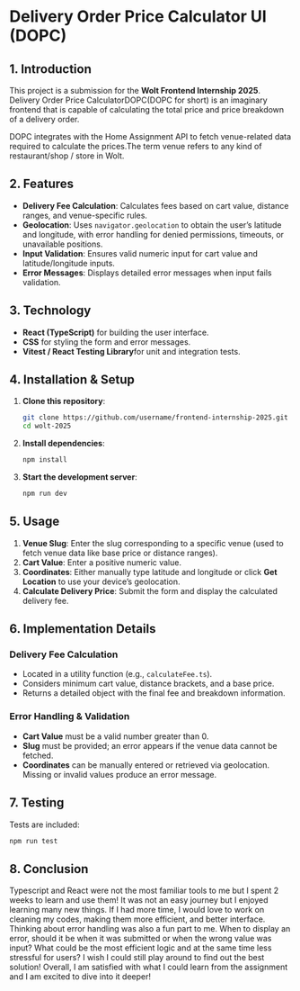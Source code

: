 # Delivery Order Price Calculator UI (DOPC)

## 1. Introduction
This project is a submission for the **Wolt Frontend Internship 2025**. Delivery Order Price CalculatorDOPC(DOPC for short) is an imaginary frontend that is capable of calculating the total price and price breakdown of a delivery order.

DOPC integrates with the Home Assignment API to fetch venue-related data required to calculate the prices.The term venue refers to any kind of restaurant/shop / store in Wolt.

## 2. Features
- **Delivery Fee Calculation**: Calculates fees based on cart value, distance ranges, and venue-specific rules.
- **Geolocation**: Uses `navigator.geolocation` to obtain the user’s latitude and longitude, with error handling for denied permissions, timeouts, or unavailable positions.
- **Input Validation**: Ensures valid numeric input for cart value and latitude/longitude inputs.
- **Error Messages**: Displays detailed error messages when input fails validation.

## 3. Technology
- **React (TypeScript)** for building the user interface.
- **CSS** for styling the form and error messages.
- **Vitest / React Testing Library**for unit and integration tests.
  
## 4. Installation & Setup
1. **Clone this repository**:
    ```bash
    git clone https://github.com/username/frontend-internship-2025.git
    cd wolt-2025
    ```
2. **Install dependencies**:
    ```bash
    npm install
    ```
3. **Start the development server**:
    ```bash
    npm run dev
    ```

## 5. Usage
1. **Venue Slug**: Enter the slug corresponding to a specific venue (used to fetch venue data like base price or distance ranges).
2. **Cart Value**: Enter a positive numeric value.
3. **Coordinates**: Either manually type latitude and longitude or click **Get Location** to use your device’s geolocation.
4. **Calculate Delivery Price**: Submit the form and display the calculated delivery fee.

## 6. Implementation Details
### Delivery Fee Calculation
- Located in a utility function (e.g., `calculateFee.ts`).
- Considers minimum cart value, distance brackets, and a base price.
- Returns a detailed object with the final fee and breakdown information.

### Error Handling & Validation
- **Cart Value** must be a valid number greater than 0.
- **Slug** must be provided; an error appears if the venue data cannot be fetched.
- **Coordinates** can be manually entered or retrieved via geolocation. Missing or invalid values produce an error message.

## 7. Testing
Tests are included:

```bash
npm run test
```

## 8. Conclusion
Typescript and React were not the most familiar tools to me but I spent 2 weeks to learn and use them! It was not an easy journey but I enjoyed learning many new things. If I had more time, I would love to work on cleaning my codes, making them more efficient, and better interface. Thinking about error handling was also a fun part to me. When to display an error, should it be when it was submitted or when the wrong value was input? What could be the most efficient logic and at the same time less stressful for users? I wish I could still play around to find out the best solution! Overall, I am satisfied with what I could learn from the assignment and I am excited to dive into it deeper!


